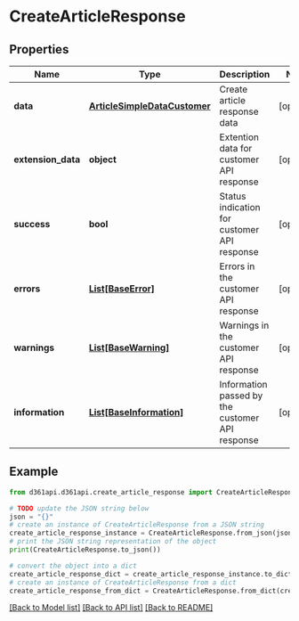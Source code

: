 # CreateArticleResponse


## Properties

Name | Type | Description | Notes
------------ | ------------- | ------------- | -------------
**data** | [**ArticleSimpleDataCustomer**](ArticleSimpleDataCustomer.md) | Create article response data | [optional] 
**extension_data** | **object** | Extention data for customer API response | [optional] 
**success** | **bool** | Status indication for customer API response | [optional] 
**errors** | [**List[BaseError]**](BaseError.md) | Errors in the customer API response | [optional] 
**warnings** | [**List[BaseWarning]**](BaseWarning.md) | Warnings in the customer API response | [optional] 
**information** | [**List[BaseInformation]**](BaseInformation.md) | Information passed by the customer API response | [optional] 

## Example

```python
from d361api.d361api.create_article_response import CreateArticleResponse

# TODO update the JSON string below
json = "{}"
# create an instance of CreateArticleResponse from a JSON string
create_article_response_instance = CreateArticleResponse.from_json(json)
# print the JSON string representation of the object
print(CreateArticleResponse.to_json())

# convert the object into a dict
create_article_response_dict = create_article_response_instance.to_dict()
# create an instance of CreateArticleResponse from a dict
create_article_response_from_dict = CreateArticleResponse.from_dict(create_article_response_dict)
```
[[Back to Model list]](../README.md#documentation-for-models) [[Back to API list]](../README.md#documentation-for-api-endpoints) [[Back to README]](../README.md)


